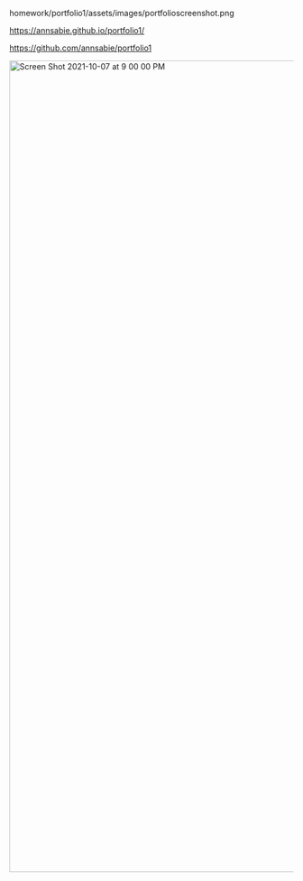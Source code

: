 homework/portfolio1/assets/images/portfolioscreenshot.png

https://annsabie.github.io/portfolio1/

https://github.com/annsabie/portfolio1

<img width="1440" alt="Screen Shot 2021-10-07 at 9 00 00 PM" src="https://user-images.githubusercontent.com/89747760/136486588-5f76ad24-b4e4-4a7e-a117-0144840050da.png">
